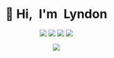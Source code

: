 <h1 align="center">👋 Hi, I'm Lyndon</h1>

<p align="center">
    <a href="https://www.lyndonduong.com"><img src="https://img.shields.io/badge/-www.lyndonduong.com-ff5757?style=flat&logo=ApacheSpark&logoColor=white" /></a>
  <a href="https://twitter.com/lyndoryndo"><img src="https://img.shields.io/badge/-@lyndoryndo-00acee?style=flat&logo=Twitter&logoColor=white" /></a>
  <a href="https://www.linkedin.com/in/lyndon-duong-a9107223a/"><img src="https://img.shields.io/badge/-Lyndon_Duong-0072b1?style=flat&logo=Linkedin&logoColor=white" /></a>
    <a href="https://scholar.google.com/citations?user=3AQW-SsAAAAJ&hl=en"><img src="https://img.shields.io/badge/Google-Scholar-forestgreen?style=flat-square&logo=google" /></a>
</p>


<p align="center">
<!-- <a href="">
  <img align="center" src="https://github-readme-stats.vercel.app/api?username=lyndond&show_icons=false&theme=synthwave" />
</a> -->
<a href="">
<img align="center" src="https://github-readme-stats.vercel.app/api/top-langs/?username=lyndond&hide=jupyter%20notebook,html,css,ruby,cmake&layout=compact&theme=synthwave" />
</a>
</p>
